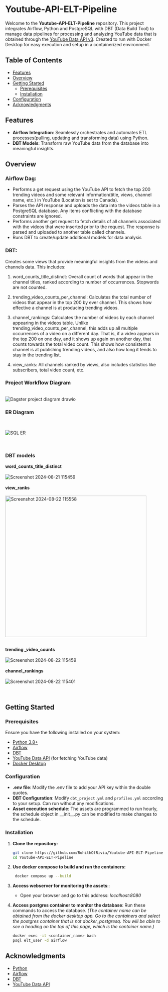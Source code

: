 ﻿# Youtube-API-ELT-Pipeline

Welcome to the **Youtube-API-ELT-Pipeline** repository. This project integrates Airflow, Python and PostgreSQL with DBT (Data Build Tool) to manage data pipelines for processing and analyzing YouTube data that is obtained through the [YouTube Data API v3](https://developers.google.com/youtube/v3). Created to run with Docker Desktop for easy execution and setup in a containerized environment.  
## Table of Contents
- [Features](#features)
- [Overview](#overview)
- [Getting Started](#getting-started)
  - [Prerequisites](#prerequisites)
  - [Installation](#installation)
- [Configuration](#configuration)
- [Acknowledgments](#acknowledgments)

## Features
- **Airflow Integration**: Seamlessly orchestrates and automates ETL processes(pulling, updating and transforming data) using Python.
- **DBT Models**: Transform raw YouTube data from the database into meaningful insights.

## Overview
###  Airflow Dag:
- Performs a get request using the YouTube API to fetch the top 200 trending videos and some relevant information(title, views, channel name, etc.) in YouTube (Location is set to Canada).
- Parses the API response and uploads the data into the videos table in a PostgreSQL database. Any items conflicting with the database constraints are ignored.
- Performs another get request to fetch details of all channels associated with the videos that were inserted prior to the request. The response is parsed and uploaded to another table called channels.
- Runs DBT to create/update additional models for data analysis
### DBT:
Creates some views that provide meaningful insights from the videos and channels data. This includes:
1. word_counts_title_distinct: Overall count of words that appear in the channel titles, ranked according to number of occurrences. Stopwords are not counted.

2. trending_video_counts_per_channel: Calculates the total number of videos that appear in the top 200 by ever channel. This shows how effective a channel is at producing trending videos.

3. channel_rankings: Calculates the number of videos by each channel appearing in the videos table. Unlike trending_video_counts_per_channel, this adds up all multiple occurrences of a video on a different day. That is, if a video appears in the top 200 on one day, and it shows up again on another day, that counts towards the total video count. This shows how consistent a channel is at publishing trending videos, and also how long it tends to stay in the trending list. 

5. view_ranks: All channels ranked by views, also includes statistics like subscribers, total video count, etc.

### Project Workflow Diagram
<br> ![Dagster project diagram drawio](https://github.com/user-attachments/assets/47545153-c00c-4e6c-b6b0-78ecfd0d19da)
  <br>


###  ER Diagram
<br>

![SQL ER](https://github.com/user-attachments/assets/2045d578-b872-498e-aa81-f6e2e3a82855)

<br>

### DBT models

**word_counts_title_distinct**
<br>
<br>
![Screenshot 2024-08-21 115459](https://github.com/user-attachments/assets/cc6614c6-27f7-4188-8f6e-f6bd178f2fa4)
<br>
<br>
**view_ranks**
<br>
<br>
<img width="450" alt="Screenshot 2024-08-22 115558" src="https://github.com/user-attachments/assets/a7a43778-4523-45d5-830e-76d9ad9f1584">
<br>
<br>

**trending _video_counts**
<br>
<br>
![Screenshot 2024-08-22 115459](https://github.com/user-attachments/assets/e376ee4e-b0f2-4c75-8ebc-d532cfcd1992)
<br>
<br>
**channel_rankings**
<br>
<br>
![Screenshot 2024-08-22 115401](https://github.com/user-attachments/assets/6fd3294d-b8b8-45da-b62d-9354c1664cdd)
<br>

<br>

## Getting Started
### Prerequisites
Ensure you have the following installed on your system:
- [Python 3.8+](https://www.python.org/downloads/)
- [Airflow](https://airflow.apache.org/)
- [DBT](https://docs.getdbt.com/docs/installation)
- [YouTube Data API](https://developers.google.com/youtube/v3) (for fetching YouTube data)
- [Docker Desktop](https://www.docker.com/products/docker-desktop/)

### Configuration
- **.env file**: Modify the .env file to add your API key within the double quotes.
- **DBT Configuration**: Modify `dbt_project.yml` and `profiles.yml` according to your setup. Can run without any modifications.
- **Asset execution schedule**: The assets are programmed to run hourly, the schedule object in \_\_init\__.py can be modified to make changes to the schedule.
### Installation
1. **Clone the repository:**
   ```bash
   git clone https://github.com/RohithOfRivia/Youtube-API-ELT-Pipeline.git
   cd Youtube-API-ELT-Pipeline
2. **Use docker compose to build and run the containers:**
	  ```bash
	   docker compose up --build
3. **Access webserver for monitoring the assets**::
	- Open your browser and go to this address: *localhost:8080*

	
4. **Access postgres container to monitor the database**: 
	Run these commands to access the database. *(The container name can be obtained from the docker desktop app. Go to the containers and select the postgres container that is not docker_postgresq. You will be able to see a heading on the top of this page, which is the container name.)*  
	```bash
   docker exec -it <container_name> bash
	psql elt_user -d airflow
## Acknowledgments
- [Python](https://www.python.org/)
- [Airflow](https://airflow.apache.org/)
- [DBT](https://getdbt.com/)
- [YouTube Data API](https://developers.google.com/youtube/v3)
